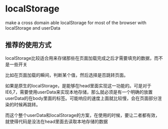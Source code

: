 localStorage
============

make a cross domain able localStorage for most of the browser with localStorage and userData


## 推荐的使用方式
localStorage比较适合用来存储那些在页面加载完成之后才需要填充的数据，而不是一些开关

比如在页面加载的瞬间，判断某个值，然后选择是否跳转页面。

如果是原生的localStorage，是能够在head里面实现这一功能的。可是对于IE6,7，需要使用userData来实现本地存储，那么就必须是有一个明确的放置userData的在body里面的标签。可能响应的速度上面就比较慢，会在页面部分渲染的时候再跳转。

而这个整个userData和localStorage的方案，在使用的时候，要让二者都有效，就使得代码是没法在head里面去读取本地存储的数据